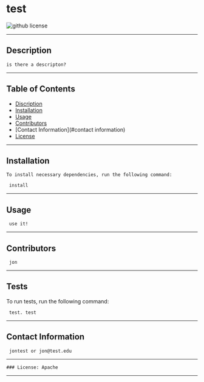 
  # test  
  ![github license](https://img.shields.io/badge/license-Apache-blue)
***
 
  ## Description

    is there a descripton?
***

  ## Table of Contents

  * [Discription](#description)
  * [Installation](#installation)
  * [Usage](#use)
  * [Contributors](#contributors)
  * [Contact Information](#contact information)
  * [License](#license)
***

  ## Installation

    To install necessary dependencies, run the following command:
  
     install
***
  ## Usage

     use it!
***
  ## Contributors

     jon
***
  ## Tests

  To run tests, run the following command:
  
     test. test
  
***
  ## Contact Information

     jontest or jon@test.edu
***
    ### License: Apache
***  
